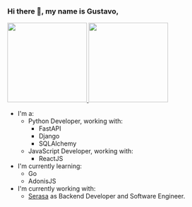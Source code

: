 ### Hi there 👋, my name is Gustavo,

<!--
**gustcorrea/gustcorrea** is a ✨ _special_ ✨ repository because its `README.md` (this file) appears on your GitHub profile.

Here are some ideas to get you started:

- 🔭 I’m currently working on ...
- 🌱 I’m currently learning ...
- 👯 I’m looking to collaborate on ...
- 🤔 I’m looking for help with ...
- 💬 Ask me about ...
- 📫 How to reach me: ...
- 😄 Pronouns: ...
- ⚡ Fun fact: ...
-->


<div>
  <a href="https://github.com/guscardvs">
  <img height="180em" src="https://github-readme-stats.vercel.app/api?username=gustcorrea&show_icons=true&theme=tokyonight&include_all_commits=true&count_private=true"/>
  <img height="180em" src="https://github-readme-stats.vercel.app/api/top-langs/?username=guscardvs&layout=compact&langs_count=7&theme=tokyonight"/>
  </a>
</div>
  

  - I'm a:
    - Python Developer, working with:
      - FastAPI
      - Django
      - SQLAlchemy
    - JavaScript Developer, working with:
      - ReactJS
  - I'm currently learning:
    - Go
    - AdonisJS
  - I'm currently working with:
    - [Serasa](https://serasa.com.br) as Backend Developer and Software Engineer.

